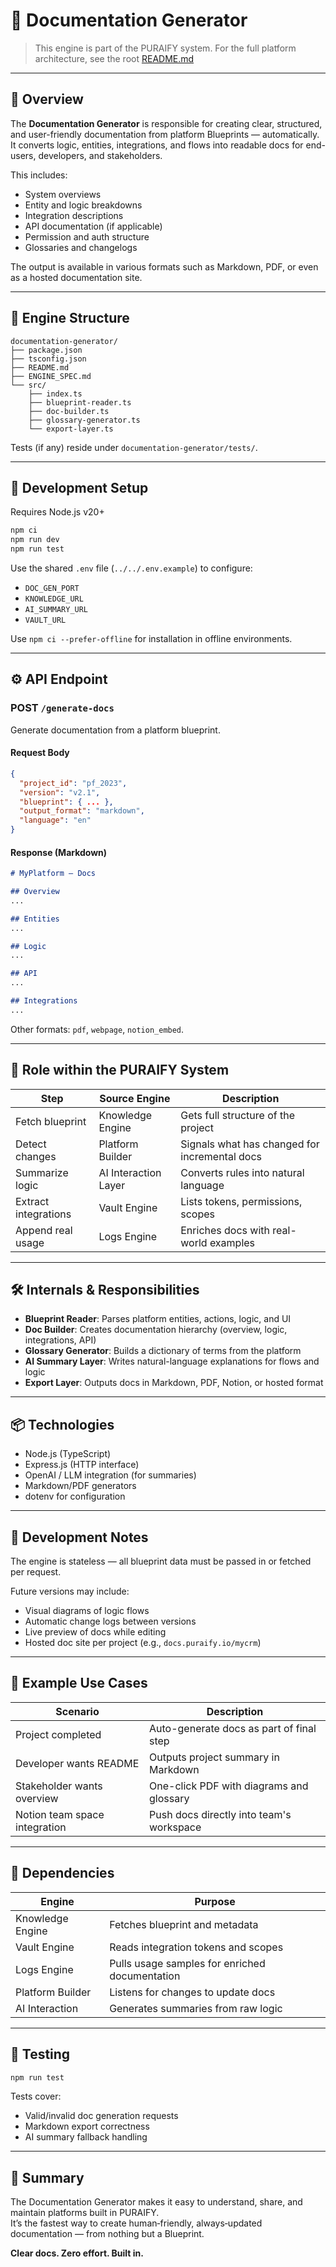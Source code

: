 # 📝 Documentation Generator

> This engine is part of the PURAIFY system. For the full platform architecture, see the root [README.md](../../README.md)

---

## 🧠 Overview

The **Documentation Generator** is responsible for creating clear, structured, and user-friendly documentation from platform Blueprints — automatically.  
It converts logic, entities, integrations, and flows into readable docs for end-users, developers, and stakeholders.

This includes:

- System overviews
- Entity and logic breakdowns
- Integration descriptions
- API documentation (if applicable)
- Permission and auth structure
- Glossaries and changelogs

The output is available in various formats such as Markdown, PDF, or even as a hosted documentation site.

---

## 📁 Engine Structure

```text
documentation-generator/
├── package.json
├── tsconfig.json
├── README.md
├── ENGINE_SPEC.md
└── src/
    ├── index.ts
    ├── blueprint-reader.ts
    ├── doc-builder.ts
    ├── glossary-generator.ts
    └── export-layer.ts
```

Tests (if any) reside under `documentation-generator/tests/`.

---

## 🚀 Development Setup

Requires Node.js v20+

```bash
npm ci
npm run dev
npm run test
```

Use the shared `.env` file (`../../.env.example`) to configure:

- `DOC_GEN_PORT`
- `KNOWLEDGE_URL`
- `AI_SUMMARY_URL`
- `VAULT_URL`

Use `npm ci --prefer-offline` for installation in offline environments.

---

## ⚙️ API Endpoint

### POST `/generate-docs`

Generate documentation from a platform blueprint.

#### Request Body

```json
{
  "project_id": "pf_2023",
  "version": "v2.1",
  "blueprint": { ... },
  "output_format": "markdown",
  "language": "en"
}
```

#### Response (Markdown)

```markdown
# MyPlatform – Docs

## Overview
...

## Entities
...

## Logic
...

## API
...

## Integrations
...
```

Other formats: `pdf`, `webpage`, `notion_embed`.

---

## 🧩 Role within the PURAIFY System

| Step               | Source Engine       | Description                                         |
|--------------------|---------------------|-----------------------------------------------------|
| Fetch blueprint    | Knowledge Engine    | Gets full structure of the project                  |
| Detect changes     | Platform Builder    | Signals what has changed for incremental docs       |
| Summarize logic    | AI Interaction Layer| Converts rules into natural language                |
| Extract integrations | Vault Engine      | Lists tokens, permissions, scopes                   |
| Append real usage  | Logs Engine         | Enriches docs with real-world examples              |

---

## 🛠️ Internals & Responsibilities

- **Blueprint Reader**: Parses platform entities, actions, logic, and UI  
- **Doc Builder**: Creates documentation hierarchy (overview, logic, integrations, API)  
- **Glossary Generator**: Builds a dictionary of terms from the platform  
- **AI Summary Layer**: Writes natural-language explanations for flows and logic  
- **Export Layer**: Outputs docs in Markdown, PDF, Notion, or hosted format  

---

## 📦 Technologies

- Node.js (TypeScript)  
- Express.js (HTTP interface)  
- OpenAI / LLM integration (for summaries)  
- Markdown/PDF generators  
- dotenv for configuration  

---

## 🚧 Development Notes

The engine is stateless — all blueprint data must be passed in or fetched per request.

Future versions may include:

- Visual diagrams of logic flows  
- Automatic change logs between versions  
- Live preview of docs while editing  
- Hosted doc site per project (e.g., `docs.puraify.io/mycrm`)  

---

## 🧪 Example Use Cases

| Scenario                  | Description                                           |
|---------------------------|-------------------------------------------------------|
| Project completed         | Auto-generate docs as part of final step              |
| Developer wants README    | Outputs project summary in Markdown                   |
| Stakeholder wants overview| One-click PDF with diagrams and glossary              |
| Notion team space integration | Push docs directly into team's workspace        |

---

## 🧩 Dependencies

| Engine           | Purpose                                       |
|------------------|-----------------------------------------------|
| Knowledge Engine | Fetches blueprint and metadata                |
| Vault Engine     | Reads integration tokens and scopes           |
| Logs Engine      | Pulls usage samples for enriched documentation|
| Platform Builder | Listens for changes to update docs            |
| AI Interaction   | Generates summaries from raw logic            |

---

## 🧪 Testing

```bash
npm run test
```

Tests cover:

- Valid/invalid doc generation requests  
- Markdown export correctness  
- AI summary fallback handling  

---

## 🧭 Summary

The Documentation Generator makes it easy to understand, share, and maintain platforms built in PURAIFY.  
It’s the fastest way to create human‑friendly, always‑updated documentation — from nothing but a Blueprint.

**Clear docs. Zero effort. Built in.**
